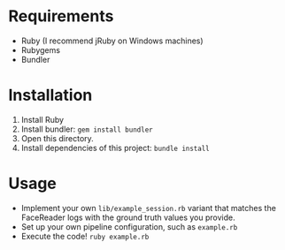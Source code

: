 # Requirements

* Ruby (I recommend jRuby on Windows machines)
* Rubygems
* Bundler

# Installation

1. Install Ruby
2. Install bundler: `gem install bundler`
3. Open this directory.
4. Install dependencies of this project: `bundle install`

# Usage

* Implement your own `lib/example_session.rb` variant that matches the FaceReader logs with the ground truth values you provide.
* Set up your own pipeline configuration, such as `example.rb`
* Execute the code! `ruby example.rb`
